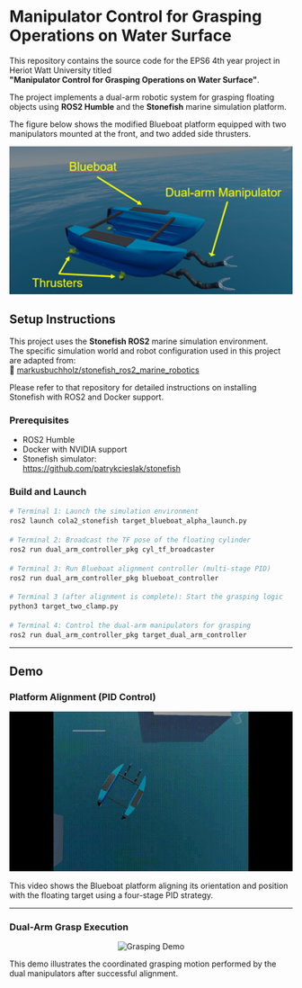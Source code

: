 # Manipulator Control for Grasping Operations on Water Surface

This repository contains the source code for the EPS6 4th year project in Heriot Watt University titled  
**"Manipulator Control for Grasping Operations on Water Surface"**.

The project implements a dual-arm robotic system for grasping floating objects using **ROS2 Humble** and the **Stonefish** marine simulation platform.

The figure below shows the modified Blueboat platform equipped with two manipulators mounted at the front, and two added side thrusters.

<div align="center">
  <img src="materials/robot.png" alt="Dual-arm Blueboat Platform" width="600"/>
</div>

## Setup Instructions

This project uses the **Stonefish ROS2** marine simulation environment.  
The specific simulation world and robot configuration used in this project are adapted from:  
🔗 [markusbuchholz/stonefish_ros2_marine_robotics](https://github.com/markusbuchholz/stonefish_ros2_marine_robotics)

Please refer to that repository for detailed instructions on installing Stonefish with ROS2 and Docker support.

### Prerequisites

- ROS2 Humble
- Docker with NVIDIA support
- Stonefish simulator:  
  https://github.com/patrykcieslak/stonefish

### Build and Launch

```bash
# Terminal 1: Launch the simulation environment
ros2 launch cola2_stonefish target_blueboat_alpha_launch.py

# Terminal 2: Broadcast the TF pose of the floating cylinder
ros2 run dual_arm_controller_pkg cyl_tf_broadcaster

# Terminal 3: Run Blueboat alignment controller (multi-stage PID)
ros2 run dual_arm_controller_pkg blueboat_controller

# Terminal 3 (after alignment is complete): Start the grasping logic
python3 target_two_clamp.py

# Terminal 4: Control the dual-arm manipulators for grasping
ros2 run dual_arm_controller_pkg target_dual_arm_controller

```

---

## Demo

### Platform Alignment (PID Control)

<div align="center">
  <img src="materials/alignment.gif" alt="Alignment Demo" width="600"/>
</div>

This video shows the Blueboat platform aligning its orientation and position with the floating target using a four-stage PID strategy.

---

### Dual-Arm Grasp Execution

<div align="center">
  <img src="materials/grasping.gif" alt="Grasping Demo" width="600"/>
</div>

This demo illustrates the coordinated grasping motion performed by the dual manipulators after successful alignment.



